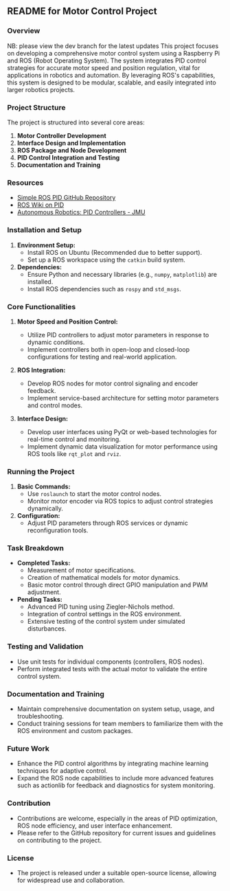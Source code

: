 ## README for Motor Control Project

### Overview
NB: please view the dev branch for the latest updates
This project focuses on developing a comprehensive motor control system using a Raspberry Pi and ROS (Robot Operating System). The system integrates PID control strategies for accurate motor speed and position regulation, vital for applications in robotics and automation. By leveraging ROS's capabilities, this system is designed to be modular, scalable, and easily integrated into larger robotics projects.

### Project Structure
The project is structured into several core areas:
1. **Motor Controller Development**
2. **Interface Design and Implementation**
3. **ROS Package and Node Development**
4. **PID Control Integration and Testing**
5. **Documentation and Training**

### Resources
- [Simple ROS PID GitHub Repository](https://github.com/jellevos/simple-ros-pid)
- [ROS Wiki on PID](http://wiki.ros.org/pid)
- [Autonomous Robotics: PID Controllers - JMU](https://w3.cs.jmu.edu/spragunr/CS354_S14/labs/pid_lab/pid_lab.shtml)

### Installation and Setup
1. **Environment Setup:**
   - Install ROS on Ubuntu (Recommended due to better support).
   - Set up a ROS workspace using the `catkin` build system.
2. **Dependencies:**
   - Ensure Python and necessary libraries (e.g., `numpy`, `matplotlib`) are installed.
   - Install ROS dependencies such as `rospy` and `std_msgs`.

### Core Functionalities
1. **Motor Speed and Position Control:**
   - Utilize PID controllers to adjust motor parameters in response to dynamic conditions.
   - Implement controllers both in open-loop and closed-loop configurations for testing and real-world application.

2. **ROS Integration:**
   - Develop ROS nodes for motor control signaling and encoder feedback.
   - Implement service-based architecture for setting motor parameters and control modes.

3. **Interface Design:**
   - Develop user interfaces using PyQt or web-based technologies for real-time control and monitoring.
   - Implement dynamic data visualization for motor performance using ROS tools like `rqt_plot` and `rviz`.

### Running the Project
1. **Basic Commands:**
   - Use `roslaunch` to start the motor control nodes.
   - Monitor motor encoder via ROS topics to adjust control strategies dynamically.
2. **Configuration:**
   - Adjust PID parameters through ROS services or dynamic reconfiguration tools.

### Task Breakdown
- **Completed Tasks:**
  - Measurement of motor specifications.
  - Creation of mathematical models for motor dynamics.
  - Basic motor control through direct GPIO manipulation and PWM adjustment.
- **Pending Tasks:**
  - Advanced PID tuning using Ziegler-Nichols method.
  - Integration of control settings in the ROS environment.
  - Extensive testing of the control system under simulated disturbances.

### Testing and Validation
- Use unit tests for individual components (controllers, ROS nodes).
- Perform integrated tests with the actual motor to validate the entire control system.

### Documentation and Training
- Maintain comprehensive documentation on system setup, usage, and troubleshooting.
- Conduct training sessions for team members to familiarize them with the ROS environment and custom packages.

### Future Work
- Enhance the PID control algorithms by integrating machine learning techniques for adaptive control.
- Expand the ROS node capabilities to include more advanced features such as actionlib for feedback and diagnostics for system monitoring.

### Contribution
- Contributions are welcome, especially in the areas of PID optimization, ROS node efficiency, and user interface enhancement.
- Please refer to the GitHub repository for current issues and guidelines on contributing to the project.

### License
- The project is released under a suitable open-source license, allowing for widespread use and collaboration.
